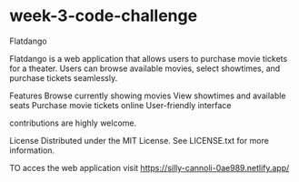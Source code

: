 # week-3-code-challenge

Flatdango

Flatdango is a web application that allows users to purchase movie tickets for a theater. Users can browse available movies, select showtimes, and purchase tickets seamlessly.

Features
Browse currently showing movies
View showtimes and available seats
Purchase movie tickets online
User-friendly interface

contributions are highly welcome.

License
Distributed under the MIT License. See LICENSE.txt for more information.

TO acces the web application visit https://silly-cannoli-0ae989.netlify.app/